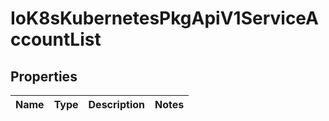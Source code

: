 
# IoK8sKubernetesPkgApiV1ServiceAccountList

## Properties
Name | Type | Description | Notes
------------ | ------------- | ------------- | -------------



